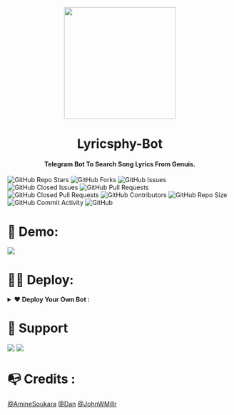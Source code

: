 
<p align="center"><a href="#"><img src="https://thumbs.gfycat.com/BigThunderousAppaloosa-max-1mb.gif" width="250"></a></p> 
<h1 align="center"><b>Lyricsphy-Bot</b></h1>
<h4 align="center">Telegram Bot To Search Song Lyrics From Genuis.</h4>

![GitHub Repo Stars](https://img.shields.io/github/stars/AmineSoukara/PyLyricsBot?color=blue&style=plastic&logo=github)
![GitHub Forks](https://img.shields.io/github/forks/AmineSoukara/PyLyricsBot?color=green&style=plastic&logo=github)
![GitHub Issues](https://img.shields.io/github/issues/AmineSoukara/PyLyricsBot?style=plastic&logo=github)
![GitHub Closed Issues](https://img.shields.io/github/issues-closed/AmineSoukara/PyLyricsBot?style=plastic&logo=github)
![GitHub Pull Requests](https://img.shields.io/github/issues-pr/AmineSoukara/PyLyricsBot?style=plastic&logo=github)
![GitHub Closed Pull Requests](https://img.shields.io/github/issues-pr-closed/AmineSoukara/PyLyricsBot?style=plastic&logo=github)
![GitHub Contributors](https://img.shields.io/github/contributors/AmineSoukara/PyLyricsBot?style=plastic&logo=github)
![GitHub Repo Size](https://img.shields.io/github/repo-size/AmineSoukara/PyLyricsBot?color=red&style=plastic&logo=github)
![GitHub Commit Activity](https://img.shields.io/github/commit-activity/m/AmineSoukara/PyLyricsBot?color=yellow&style=plastic&logo=github)
![GitHub](https://img.shields.io/github/license/AmineSoukara/PyLyricsBot?color=blue&style=plastic&logo=github)


# 🤖 Demo:
<a href="https://t.me/PyLyricsBot"><img src="https://img.shields.io/badge/@PyLyricsBot-ffff00?style=for-the-badge&logo=telegram&logoColor=white"></a>
# 👨‍💻 Deploy:

<details>	
  <summary><b>❤ Deploy Your Own Bot :</b></summary>

# Star 🌟 Fork 🍴 & Deploy

### -Easy Way
[![Deploy](https://www.herokucdn.com/deploy/button.svg)](https://heroku.com/deploy?template=https://github.com/AmineSoukara/PyLyricsBot/tree/main)

### -Self-hosting (For Devs)

```python3
## Clone The Repo
git clone https://github.com/AmineSoukara/PyLyricsBot
## Enter The Directory
cd PyLyricsBot
## Install Requirements
pip3 install -r requirements.txt
## Run The Bot
python3 main.py
```
### -Mandatory Configs 
```
[+] Make Sure You Add All These Mandatory Vars. 
    [-] API_ID:     You can get this value from https://my.telegram.org
    [-] API_HASH :  You can get this value from https://my.telegram.org
    [-] BOT_TOKEN : You can get this value from https://t.me/botfather
    [-] GENIUS_API: You can get this value from https://genius.com/api-clients
[+] Bot will not work without setting the mandatory vars.
```
</details>


# 💬 Support 
<a href="https://t.me/damienhelp"><img src="https://img.shields.io/badge/Support_Group-ffff00?style=for-the-badge&logo=telegram&logoColor=white"></a> <a href="https://t.me/damiensoukara"><img src="https://img.shields.io/badge/Updates_Channel-ffff00?style=for-the-badge&logo=telegram&logoColor=white"></a>

# 📭 Credits :
[@AmineSoukara](https://github.com/AmineSoukara) 
[@Dan](https://github.com/pyrogram/pyrogram)
[@JohnWMillr](https://github.com/johnwmillr/LyricsGenius)
